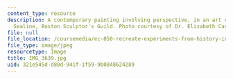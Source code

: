 ```yaml
---
content_type: resource
description: A contemporary painting involving perspective, in an art exhibit by Eric
  Sealine, Boston Sculptor's Guild. Photo courtesy of Dr. Elizabeth Cavicchi.
file: null
file_location: /coursemedia/ec-050-recreate-experiments-from-history-inform-the-future-from-the-past-galileo-january-iap-2010/321e545dd80d941f1f599b0848624289_IMG_3639.jpg
file_type: image/jpeg
resourcetype: Image
title: IMG_3639.jpg
uid: 321e545d-d80d-941f-1f59-9b0848624289
---
```

